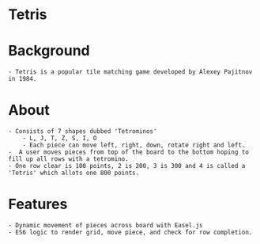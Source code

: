 # Tetris

# Background

    - Tetris is a popular tile matching game developed by Alexey Pajitnov in 1984.

# About

    - Consists of 7 shapes dubbed 'Tetrominos'
        - L, J, T, Z, S, I, O
        - Each piece can move left, right, down, rotate right and left.
    -  A user moves pieces from top of the board to the bottom hoping to fill up all rows with a tetromino.
    - One row clear is 100 points, 2 is 200, 3 is 300 and 4 is called a 'Tetris' which allots one 800 points.

# Features

    - Dynamic movement of pieces across board with Easel.js
    - ES6 logic to render grid, move piece, and check for row completion.
